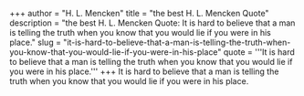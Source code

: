 +++
author = "H. L. Mencken"
title = "the best H. L. Mencken Quote"
description = "the best H. L. Mencken Quote: It is hard to believe that a man is telling the truth when you know that you would lie if you were in his place."
slug = "it-is-hard-to-believe-that-a-man-is-telling-the-truth-when-you-know-that-you-would-lie-if-you-were-in-his-place"
quote = '''It is hard to believe that a man is telling the truth when you know that you would lie if you were in his place.'''
+++
It is hard to believe that a man is telling the truth when you know that you would lie if you were in his place.
